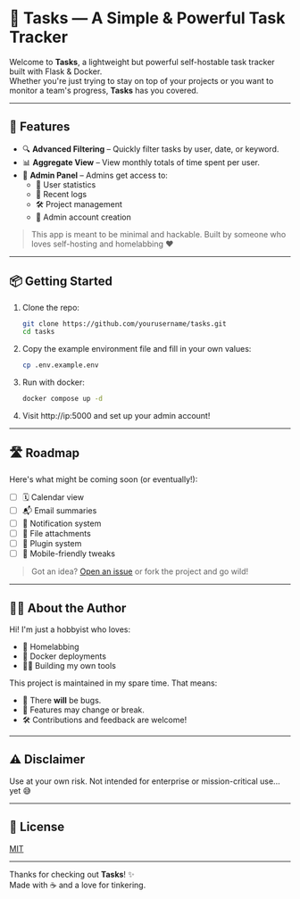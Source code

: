 # 📝 Tasks — A Simple & Powerful Task Tracker

Welcome to **Tasks**, a lightweight but powerful self-hostable task tracker built with Flask & Docker.  
Whether you're just trying to stay on top of your projects or you want to monitor a team's progress, **Tasks** has you covered.

---

## 🚀 Features

- 🔍 **Advanced Filtering** – Quickly filter tasks by user, date, or keyword.
- 📊 **Aggregate View** – View monthly totals of time spent per user.
- 👑 **Admin Panel** – Admins get access to:
  - 🧠 User statistics
  - 📜 Recent logs
  - 🛠 Project management
  - 👥 Admin account creation

> This app is meant to be minimal and hackable. Built by someone who loves self-hosting and homelabbing ❤️

---

## 📦 Getting Started

1. Clone the repo:
   ```bash
   git clone https://github.com/yourusername/tasks.git
   cd tasks
2. Copy the example environment file and fill in your own values:
   ```bash
   cp .env.example.env
3. Run with docker:
   ```bash
   docker compose up -d
4. Visit http://ip:5000 and set up your admin account!

---

## 🛣 Roadmap

Here's what might be coming soon (or eventually!):

- [ ] 🗓️ Calendar view
- [ ] 📬 Email summaries
- [ ] 🔔 Notification system
- [ ] 📎 File attachments
- [ ] 🧩 Plugin system
- [ ] 📱 Mobile-friendly tweaks

> Got an idea? [Open an issue](https://github.com/yourusername/tasks/issues) or fork the project and go wild!

---

## 👨‍💻 About the Author

Hi! I'm just a hobbyist who loves:
- 🏡 Homelabbing  
- 🐳 Docker deployments  
- 👨‍💻 Building my own tools  

This project is maintained in my spare time. That means:
- 🐞 There **will** be bugs.  
- 🧪 Features may change or break.  
- 🛠️ Contributions and feedback are welcome!

---

## ⚠️ Disclaimer

Use at your own risk. Not intended for enterprise or mission-critical use... yet 😅

---

## 🧾 License

[MIT](LICENSE)

---

Thanks for checking out **Tasks**! ✨  
Made with ☕ and a love for tinkering.
